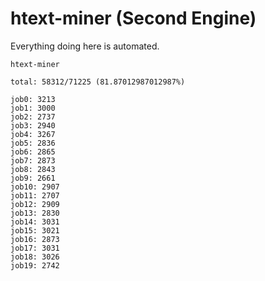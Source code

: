 # htext-miner (Second Engine)

Everything doing here is automated.

```
htext-miner

total: 58312/71225 (81.87012987012987%)

job0: 3213
job1: 3000
job2: 2737
job3: 2940
job4: 3267
job5: 2836
job6: 2865
job7: 2873
job8: 2843
job9: 2661
job10: 2907
job11: 2707
job12: 2909
job13: 2830
job14: 3031
job15: 3021
job16: 2873
job17: 3031
job18: 3026
job19: 2742
```
